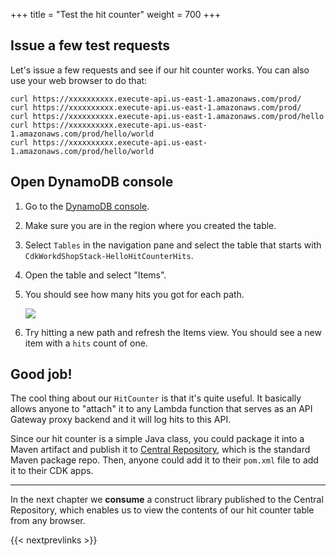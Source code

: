 +++
title = "Test the hit counter"
weight = 700
+++

## Issue a few test requests

Let's issue a few requests and see if our hit counter works. You can also use
your web browser to do that:

```
curl https://xxxxxxxxxx.execute-api.us-east-1.amazonaws.com/prod/
curl https://xxxxxxxxxx.execute-api.us-east-1.amazonaws.com/prod/
curl https://xxxxxxxxxx.execute-api.us-east-1.amazonaws.com/prod/hello
curl https://xxxxxxxxxx.execute-api.us-east-1.amazonaws.com/prod/hello/world
curl https://xxxxxxxxxx.execute-api.us-east-1.amazonaws.com/prod/hello/world
```

## Open DynamoDB console

1. Go to the [DynamoDB console](https://console.aws.amazon.com/dynamodb/home).
2. Make sure you are in the region where you created the table.
3. Select `Tables` in the navigation pane and select the table that starts with `CdkWorkdShopStack-HelloHitCounterHits`.
4. Open the table and select "Items".
5. You should see how many hits you got for each path.

    ![](./dynamo1.png)

6. Try hitting a new path and refresh the Items view.
   You should see a new item with a `hits` count of one.

## Good job!

The cool thing about our `HitCounter` is that it's quite useful. It basically
allows anyone to "attach" it to any Lambda function that serves as an API
Gateway proxy backend and it will log hits to this API.

Since our hit counter is a simple Java class, you could package it into a
Maven artifact and publish it to [Central Repository](https://central.sonatype.org/), which is
the standard Maven package repo. Then, anyone could add it to their `pom.xml`
file to add it to their CDK apps.

-----

In the next chapter we __consume__ a construct library published to
the Central Repository, which enables us to view the contents of our hit
counter table from any browser.

{{< nextprevlinks >}}